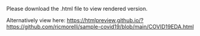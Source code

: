 Please download the .html file to view rendered version.

Alternatively view here: https://htmlpreview.github.io/?https://github.com/ricmorelli/sample-covid19/blob/main/COVID19EDA.html

